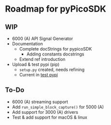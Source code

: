 # Roadmap for pyPicoSDK
## WIP
- 6000 (A) API Signal Generator
- Documentation
    - Complete docStrings for pypicoSDK
        - Adding constants docstrings
    - Extend ref introduction
- Upload & test pypi (pip)
    - `setup.py` created, needs refining
    - Current in [test pypi](https://test.pypi.org/project/pypicosdk/)

## To-Do
- 6000 (A) streaming support
- Add `run_simple_block_capture()` for 5000 (A)
- Add support for 3000 (A) drivers
- Test & add support for macOS & linux
